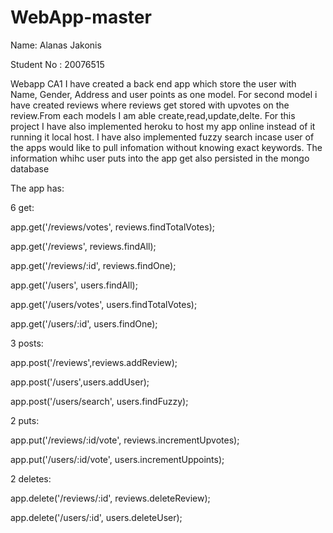 # WebApp-master

Name: Alanas Jakonis

Student No : 20076515

Webapp CA1 I have created a back end app which store the user with Name, Gender, Address and user points as one model.
For second model i have created reviews where reviews get stored with upvotes on the review.From each models I am able create,read,update,delte.
For this project I have also implemented heroku to host my app online instead of it running it local host. 
I have also implemented fuzzy search incase user of the apps would like to pull infomation without knowing exact keywords.
The information whihc user puts into the app get also persisted in the mongo database


The app has:

6 get: 

app.get('/reviews/votes', reviews.findTotalVotes);

app.get('/reviews', reviews.findAll);

app.get('/reviews/:id', reviews.findOne);

app.get('/users', users.findAll);

app.get('/users/votes', users.findTotalVotes);

app.get('/users/:id', users.findOne);

3 posts:

app.post('/reviews',reviews.addReview);

app.post('/users',users.addUser);

app.post('/users/search', users.findFuzzy);

2 puts:

app.put('/reviews/:id/vote', reviews.incrementUpvotes);

app.put('/users/:id/vote', users.incrementUppoints);

2 deletes:

app.delete('/reviews/:id', reviews.deleteReview);

app.delete('/users/:id', users.deleteUser);
